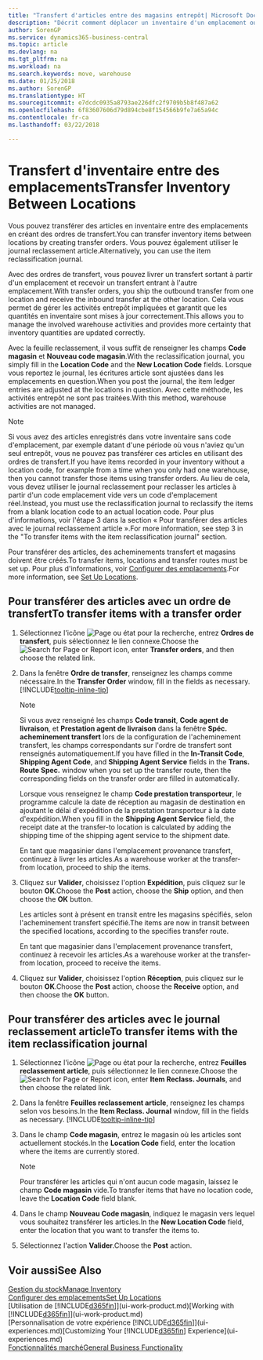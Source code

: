 ```yaml
---
title: "Transfert d'articles entre des magasins entrepôt| Microsoft Docs"
description: "Décrit comment déplacer un inventaire d'un emplacement ou d'un entrepôt vers un autre soit avec le journal reclassement soit à l'aide d'ordres de transfert."
author: SorenGP
ms.service: dynamics365-business-central
ms.topic: article
ms.devlang: na
ms.tgt_pltfrm: na
ms.workload: na
ms.search.keywords: move, warehouse
ms.date: 01/25/2018
ms.author: SorenGP
ms.translationtype: HT
ms.sourcegitcommit: e7dcdc0935a8793ae226dfc2f9709b5b8f487a62
ms.openlocfilehash: 6f83607606d79d894cbe8f154566b9fe7a65a94c
ms.contentlocale: fr-ca
ms.lasthandoff: 03/22/2018

---
```

# <a name="transfer-inventory-between-locations"></a><span data-ttu-id="ad5a3-103">Transfert d'inventaire entre des emplacements</span><span class="sxs-lookup"><span data-stu-id="ad5a3-103">Transfer Inventory Between Locations</span></span>
<span data-ttu-id="ad5a3-104">Vous pouvez transférer des articles en inventaire entre des emplacements en créant des ordres de transfert.</span><span class="sxs-lookup"><span data-stu-id="ad5a3-104">You can transfer inventory items between locations by creating transfer orders.</span></span> <span data-ttu-id="ad5a3-105">Vous pouvez également utiliser le journal reclassement article.</span><span class="sxs-lookup"><span data-stu-id="ad5a3-105">Alternatively, you can use the item reclassification journal.</span></span>

<span data-ttu-id="ad5a3-106">Avec des ordres de transfert, vous pouvez livrer un transfert sortant à partir d'un emplacement et recevoir un transfert entrant à l'autre emplacement.</span><span class="sxs-lookup"><span data-stu-id="ad5a3-106">With transfer orders, you ship the outbound transfer from one location and receive the inbound transfer at the other location.</span></span> <span data-ttu-id="ad5a3-107">Cela vous permet de gérer les activités entrepôt impliquées et garantit que les quantités en inventaire sont mises à jour correctement.</span><span class="sxs-lookup"><span data-stu-id="ad5a3-107">This allows you to manage the involved warehouse activities and provides more certainty that inventory quantities are updated correctly.</span></span>

<span data-ttu-id="ad5a3-108">Avec la feuille reclassement, il vous suffit de renseigner les champs **Code magasin** et **Nouveau code magasin**.</span><span class="sxs-lookup"><span data-stu-id="ad5a3-108">With the reclassification journal, you simply fill in the **Location Code** and the **New Location Code** fields.</span></span> <span data-ttu-id="ad5a3-109">Lorsque vous reportez le journal, les écritures article sont ajustées dans les emplacements en question.</span><span class="sxs-lookup"><span data-stu-id="ad5a3-109">When you post the journal, the item ledger entries are adjusted at the locations in question.</span></span> <span data-ttu-id="ad5a3-110">Avec cette méthode, les activités entrepôt ne sont pas traitées.</span><span class="sxs-lookup"><span data-stu-id="ad5a3-110">With this method, warehouse activities are not managed.</span></span>

> [!NOTE]  
>   <span data-ttu-id="ad5a3-111">Si vous avez des articles enregistrés dans votre inventaire sans code d'emplacement, par exemple datant d'une période où vous n'aviez qu'un seul entrepôt, vous ne pouvez pas transférer ces articles en utilisant des ordres de transfert.</span><span class="sxs-lookup"><span data-stu-id="ad5a3-111">If you have items recorded in your inventory without a location code, for example from a time when you only had one warehouse, then you cannot transfer those items using transfer orders.</span></span> <span data-ttu-id="ad5a3-112">Au lieu de cela, vous devez utiliser le journal reclassement pour reclasser les articles à partir d'un code emplacement vide vers un code d'emplacement réel.</span><span class="sxs-lookup"><span data-stu-id="ad5a3-112">Instead, you must use the reclassification journal to reclassify the items from a blank location code to an actual location code.</span></span>  <span data-ttu-id="ad5a3-113">Pour plus d'informations, voir l'étape 3 dans la section « Pour transférer des articles avec le journal reclassement article ».</span><span class="sxs-lookup"><span data-stu-id="ad5a3-113">For more information, see step 3 in the "To transfer items with the item reclassification journal" section.</span></span>

<span data-ttu-id="ad5a3-114">Pour transférer des articles, des acheminements transfert et magasins doivent être créés.</span><span class="sxs-lookup"><span data-stu-id="ad5a3-114">To transfer items, locations and transfer routes must be set up.</span></span> <span data-ttu-id="ad5a3-115">Pour plus d'informations, voir [Configurer des emplacements](inventory-how-setup-locations.md).</span><span class="sxs-lookup"><span data-stu-id="ad5a3-115">For more information, see [Set Up Locations](inventory-how-setup-locations.md).</span></span>

## <a name="to-transfer-items-with-a-transfer-order"></a><span data-ttu-id="ad5a3-116">Pour transférer des articles avec un ordre de transfert</span><span class="sxs-lookup"><span data-stu-id="ad5a3-116">To transfer items with a transfer order</span></span>
1. <span data-ttu-id="ad5a3-117">Sélectionnez l'icône ![Page ou état pour la recherche](media/ui-search/search_small.png "Page ou état pour la recherche"), entrez **Ordres de transfert**, puis sélectionnez le lien connexe.</span><span class="sxs-lookup"><span data-stu-id="ad5a3-117">Choose the ![Search for Page or Report](media/ui-search/search_small.png "Search for Page or Report icon") icon, enter **Transfer orders**, and then choose the related link.</span></span>
2. <span data-ttu-id="ad5a3-118">Dans la fenêtre **Ordre de transfer**, renseignez les champs comme nécessaire.</span><span class="sxs-lookup"><span data-stu-id="ad5a3-118">In the **Transfer Order** window, fill in the fields as necessary.</span></span> [!INCLUDE[tooltip-inline-tip](includes/tooltip-inline-tip_md.md)]

    > [!NOTE]  
    >   <span data-ttu-id="ad5a3-119">Si vous avez renseigné les champs **Code transit**, **Code agent de livraison**, et **Prestation agent de livraison** dans la fenêtre **Spéc. acheminement transfert** lors de la configuration de l'acheminement transfert, les champs correspondants sur l'ordre de transfert sont renseignés automatiquement.</span><span class="sxs-lookup"><span data-stu-id="ad5a3-119">If you have filled in the **In-Transit Code**, **Shipping Agent Code**, and **Shipping Agent Service** fields in the **Trans. Route Spec.** window when you set up the transfer route, then the corresponding fields on the transfer order are filled in automatically.</span></span>

    <span data-ttu-id="ad5a3-120">Lorsque vous renseignez le champ **Code prestation transporteur**, le programme calcule la date de réception au magasin de destination en ajoutant le délai d'expédition de la prestation transporteur à la date d'expédition.</span><span class="sxs-lookup"><span data-stu-id="ad5a3-120">When you fill in the **Shipping Agent Service** field, the receipt date at the transfer-to location is calculated by adding the shipping time of the shipping agent service to the shipment date.</span></span>

    <span data-ttu-id="ad5a3-121">En tant que magasinier dans l'emplacement provenance transfert, continuez à livrer les articles.</span><span class="sxs-lookup"><span data-stu-id="ad5a3-121">As a warehouse worker at the transfer-from location, proceed to ship the items.</span></span>
3. <span data-ttu-id="ad5a3-122">Cliquez sur **Valider**, choisissez l'option **Expédition**, puis cliquez sur le bouton **OK**.</span><span class="sxs-lookup"><span data-stu-id="ad5a3-122">Choose the **Post** action, choose the **Ship** option, and then choose the **OK** button.</span></span>

    <span data-ttu-id="ad5a3-123">Les articles sont à présent en transit entre les magasins spécifiés, selon l'acheminement transfert spécifié.</span><span class="sxs-lookup"><span data-stu-id="ad5a3-123">The items are now in transit between the specified locations, according to the specifies transfer route.</span></span>

    <span data-ttu-id="ad5a3-124">En tant que magasinier dans l'emplacement provenance transfert, continuez à recevoir les articles.</span><span class="sxs-lookup"><span data-stu-id="ad5a3-124">As a warehouse worker at the transfer-from location, proceed to receive the items.</span></span>
4. <span data-ttu-id="ad5a3-125">Cliquez sur **Valider**, choisissez l'option **Réception**, puis cliquez sur le bouton **OK**.</span><span class="sxs-lookup"><span data-stu-id="ad5a3-125">Choose the **Post** action, choose the **Receive** option, and then choose the **OK** button.</span></span>

## <a name="to-transfer-items-with-the-item-reclassification-journal"></a><span data-ttu-id="ad5a3-126">Pour transférer des articles avec le journal reclassement article</span><span class="sxs-lookup"><span data-stu-id="ad5a3-126">To transfer items with the item reclassification journal</span></span>
1. <span data-ttu-id="ad5a3-127">Sélectionnez l'icône ![Page ou état pour la recherche](media/ui-search/search_small.png "Page ou état pour la recherche"), entrez **Feuilles reclassement article**, puis sélectionnez le lien connexe.</span><span class="sxs-lookup"><span data-stu-id="ad5a3-127">Choose the ![Search for Page or Report](media/ui-search/search_small.png "Search for Page or Report icon") icon, enter **Item Reclass. Journals**, and then choose the related link.</span></span>
2. <span data-ttu-id="ad5a3-128">Dans la fenêtre **Feuilles reclassement article**, renseignez les champs selon vos besoins.</span><span class="sxs-lookup"><span data-stu-id="ad5a3-128">In the **Item Reclass. Journal** window, fill in the fields as necessary.</span></span> [!INCLUDE[tooltip-inline-tip](includes/tooltip-inline-tip_md.md)]
3. <span data-ttu-id="ad5a3-129">Dans le champ **Code magasin**, entrez le magasin où les articles sont actuellement stockés.</span><span class="sxs-lookup"><span data-stu-id="ad5a3-129">In the **Location Code** field, enter the location where the items are currently stored.</span></span>

    > [!NOTE]  
    >   <span data-ttu-id="ad5a3-130">Pour transférer les articles qui n'ont aucun code magasin, laissez le champ **Code magasin** vide.</span><span class="sxs-lookup"><span data-stu-id="ad5a3-130">To transfer items that have no location code, leave the **Location Code** field blank.</span></span>
4. <span data-ttu-id="ad5a3-131">Dans le champ **Nouveau Code magasin**, indiquez le magasin vers lequel vous souhaitez transférer les articles.</span><span class="sxs-lookup"><span data-stu-id="ad5a3-131">In the **New Location Code** field, enter the location that you want to transfer the items to.</span></span>
5. <span data-ttu-id="ad5a3-132">Sélectionnez l'action **Valider**.</span><span class="sxs-lookup"><span data-stu-id="ad5a3-132">Choose the **Post** action.</span></span>

## <a name="see-also"></a><span data-ttu-id="ad5a3-133">Voir aussi</span><span class="sxs-lookup"><span data-stu-id="ad5a3-133">See Also</span></span>
[<span data-ttu-id="ad5a3-134">Gestion du stock</span><span class="sxs-lookup"><span data-stu-id="ad5a3-134">Manage Inventory</span></span>](inventory-manage-inventory.md)  
[<span data-ttu-id="ad5a3-135">Configurer des emplacements</span><span class="sxs-lookup"><span data-stu-id="ad5a3-135">Set Up Locations</span></span>](inventory-how-setup-locations.md)  
<span data-ttu-id="ad5a3-136">[Utilisation de [!INCLUDE[d365fin](includes/d365fin_md.md)]](ui-work-product.md)</span><span class="sxs-lookup"><span data-stu-id="ad5a3-136">[Working with [!INCLUDE[d365fin](includes/d365fin_md.md)]](ui-work-product.md)</span></span>  
<span data-ttu-id="ad5a3-137">[Personnalisation de votre expérience [!INCLUDE[d365fin](includes/d365fin_md.md)]](ui-experiences.md)</span><span class="sxs-lookup"><span data-stu-id="ad5a3-137">[Customizing Your [!INCLUDE[d365fin](includes/d365fin_md.md)] Experience](ui-experiences.md)</span></span>  
[<span data-ttu-id="ad5a3-138">Fonctionnalités marché</span><span class="sxs-lookup"><span data-stu-id="ad5a3-138">General Business Functionality</span></span>](ui-across-business-areas.md)

